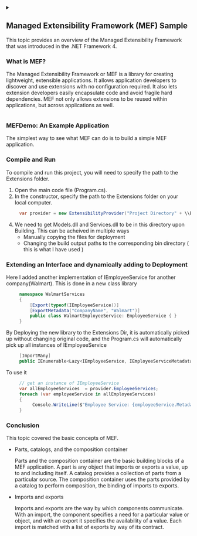 <details>
<summary>
     
## Managed Extensibility Framework (MEF) Sample

This topic provides an overview of the Managed Extensibility Framework that was introduced in the .NET Framework 4.

### What is MEF?

The Managed Extensibility Framework or MEF is a library for creating lightweight, extensible applications. It allows application developers to discover and use extensions with no configuration required. It also lets extension developers easily encapsulate code and avoid fragile hard dependencies. MEF not only allows extensions to be reused within applications, but across applications as well.

</summary>

### The Problem of Extensibility

Imagine that you are the architect of a large application that must provide support for extensibility. Your application has to include a potentially large number of smaller components, and is responsible for creating and running them.

The simplest approach to the problem is to include the components as source code in your application, and call them directly from your code. This has a number of obvious drawbacks. Most importantly, you cannot add new components without modifying the source code, a restriction that might be acceptable in, for example, a Web application, but is unworkable in a client application. Equally problematic, you may not have access to the source code for the components, because they might be developed by third parties, and for the same reason you cannot allow them to access yours.

A slightly more sophisticated approach would be to provide an extension point or interface, to permit decoupling between the application and its components. Under this model, you might provide an interface that a component can implement, and an API to enable it to interact with your application. This solves the problem of requiring source code access, but it still has its own difficulties.

Because the application lacks any capacity for discovering components on its own, it must still be explicitly told which components are available and should be loaded. This is typically accomplished by explicitly registering the available components in a configuration file. This means that assuring that the components are correct becomes a maintenance issue, particularly if it is the end user and not the developer who is expected to do the updating.

In addition, components are incapable of communicating with one another, except through the rigidly defined channels of the application itself. If the application architect has not anticipated the need for a particular communication, it is usually impossible.

Finally, the component developers must accept a hard dependency on what assembly contains the interface they implement. This makes it difficult for a component to be used in more than one application, and can also create problems when you create a test framework for components.

### What MEF Provides

Instead of this explicit registration of available components, MEF provides a way to discover them implicitly, via composition. A MEF component, called a part, declaratively specifies both its dependencies (known as imports) and what capabilities (known as exports) it makes available. When a part is created, the MEF composition engine satisfies its imports with what is available from other parts.

This approach solves the problems discussed in the previous section. Because MEF parts declaratively specify their capabilities, they are discoverable at runtime, which means an application can make use of parts without either hard-coded references or fragile configuration files. MEF allows applications to discover and examine parts by their metadata, without instantiating them or even loading their assemblies. As a result, there is no need to carefully specify when and how extensions should be loaded.

In addition to its provided exports, a part can specify its imports, which will be filled by other parts. This makes communication among parts not only possible, but easy, and allows for good factoring of code. For example, services common to many components can be factored into a separate part and easily modified or replaced.

Because the MEF model requires no hard dependency on a particular application assembly, it allows extensions to be reused from application to application. This also makes it easy to develop a test harness, independent of the application, to test extension components.

An extensible application written by using MEF declares an import that can be filled by extension components, and may also declare exports in order to expose application services to extensions. Each extension component declares an export, and may also declare imports. In this way, extension components themselves are automatically extensible.

### Where Is MEF Available?

MEF is an integral part of the .NET Framework 4, and is available wherever the .NET Framework is used. You can use MEF in your client applications, whether they use Windows Forms, WPF, or any other technology, or in server applications that use ASP.NET.

### MEF and MAF
Previous versions of the .NET Framework introduced the Managed Add-in Framework (MAF), designed to allow applications to isolate and manage extensions. The focus of MAF is slightly higher-level than MEF, concentrating on extension isolation and assembly loading and unloading, while MEF's focus is on discoverability, extensibility, and portability. The two frameworks interoperate smoothly, and a single application can take advantage of both.
</details>

### MEFDemo: An Example Application
The simplest way to see what MEF can do is to build a simple MEF application.

### Compile and Run

To compile and run this project, you will need to specify the path to the Extensions folder.
1. Open the main code file (Program.cs).
2. In the constructor, specify the path to the Extensions folder on your local computer.
````C#
     var provider = new ExtensibilityProvider("Project Directory" + \\Extensions")
````
4. We need to get Models.dll and Services.dll to be in this directory upon Building. This can be acheived in multiple ways
   - Manually copying the files for deployment
   - Changing the build output paths to the corresponding bin directory ( this is what I have used )

### Extending an Interface and dynamically adding to Deployment

Here I added another implementation of IEmployeeService for another company(Walmart). This is done in a new class library

````C#
     namespace WalmartServices
     {
         [Export(typeof(IEmployeeService))]
         [ExportMetadata("CompanyName", "Walmart")]
         public class WalmartEmployeeService: EmployeeService { }
     }
````

By Deploying the new library to the Extensions Dir, it is automatically picked up without changing original code, and the Program.cs will automatically pick up all instances of IEmployeeService

````C#
     [ImportMany]
     public IEnumerable<Lazy<IEmployeeService, IEmployeeServiceMetadata>> EmployeeServices { get; private set; }
````

To use it 

````C#
     // get an instance of IEmployeeService
     var allEmployeeServices  = provider.EmployeeServices;
     foreach (var employeeService in allEmployeeServices)
     {
          Console.WriteLine($"Employee Service: {employeeService.Metadata.CompanyName}");
     }
````

### Conclusion

This topic covered the basic concepts of MEF.

* Parts, catalogs, and the composition container

     Parts and the composition container are the basic building blocks of a MEF application. A part is any object that imports or exports a value, up to and including itself. A catalog provides a collection of parts from a particular source. The composition container uses the parts provided by a catalog to perform composition, the binding of imports to exports.

* Imports and exports

     Imports and exports are the way by which components communicate. With an import, the component specifies a need for a particular value or object, and with an export it specifies the availability of a value. Each import is matched with a list of exports by way of its contract.
